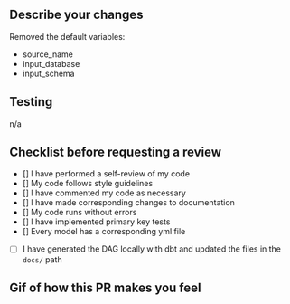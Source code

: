 ## Describe your changes
Removed the default variables:

- source_name
- input_database
- input_schema

## Testing
n/a

## Checklist before requesting a review
- [] I have performed a self-review of my code
- [] My code follows style guidelines
- [] I have commented my code as necessary 
- [] I have made corresponding changes to documentation
- [] My code runs without errors
- [] I have implemented primary key tests
- [] Every model has a corresponding yml file
- [ ] I have generated the DAG locally with dbt and updated the files in the `docs/` path

## Gif of how this PR makes you feel
